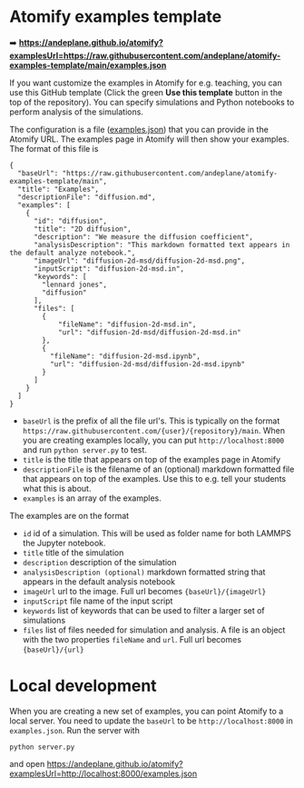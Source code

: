 # Atomify examples template

➡️ **https://andeplane.github.io/atomify?examplesUrl=https://raw.githubusercontent.com/andeplane/atomify-examples-template/main/examples.json**

If you want customize the examples in Atomify for e.g. teaching, you can use this GitHub template (Click the green **Use this template** button in the top of the repository). You can specify simulations and Python notebooks to perform analysis of the simulations.

The configuration is a file ([examples.json](https://github.com/andeplane/atomify-examples-template/blob/main/examples.json)) that you can provide in the Atomify URL. The examples page in Atomify will then show your examples. The format of this file is
```
{
  "baseUrl": "https://raw.githubusercontent.com/andeplane/atomify-examples-template/main",
  "title": "Examples",
  "descriptionFile": "diffusion.md",
  "examples": [
    {
      "id": "diffusion",
      "title": "2D diffusion",
      "description": "We measure the diffusion coefficient",
      "analysisDescription": "This markdown formatted text appears in the default analyze notebook.",
      "imageUrl": "diffusion-2d-msd/diffusion-2d-msd.png",
      "inputScript": "diffusion-2d-msd.in",
      "keywords": [
        "lennard jones",
        "diffusion"
      ],
      "files": [
        {
            "fileName": "diffusion-2d-msd.in",
            "url": "diffusion-2d-msd/diffusion-2d-msd.in"
        },
        {
          "fileName": "diffusion-2d-msd.ipynb",
          "url": "diffusion-2d-msd/diffusion-2d-msd.ipynb"
        }
      ]
    }
  ]
}
```
- `baseUrl` is the prefix of all the file url's. This is typically on the format `https://raw.githubusercontent.com/{user}/{repository}/main`. When you are creating examples locally, you can put `http://localhost:8000` and run `python server.py` to test.
- `title` is the title that appears on top of the examples page in Atomify
- `descriptionFile` is the filename of an (optional) markdown formatted file that appears on top of the examples. Use this to e.g. tell your students what this is about.
- `examples` is an array of the examples.

The examples are on the format
- `id` id of a simulation. This will be used as folder name for both LAMMPS the Jupyter notebook.
- `title` title of the simulation
- `description` description of the simulation
- `analysisDescription (optional)` markdown formatted string that appears in the default analysis notebook
- `imageUrl` url to the image. Full url becomes `{baseUrl}/{imageUrl}`
- `inputScript` file name of the input script
- `keywords` list of keywords that can be used to filter a larger set of simulations
- `files` list of files needed for simulation and analysis. A file is an object with the two properties `fileName` and `url`. Full url becomes `{baseUrl}/{url}`

# Local development
When you are creating a new set of examples, you can point Atomify to a local server. You need to update the `baseUrl` to be `http://localhost:8000` in `examples.json`. Run the server with
```
python server.py
```

and open https://andeplane.github.io/atomify?examplesUrl=http://localhost:8000/examples.json